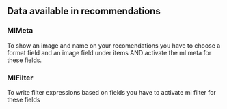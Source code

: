 ## Data available in recommendations

### MlMeta
To show an image and name on your recomendations you have to choose a format field and an image field under items AND activate the ml meta for these fields.

### MlFilter
To write filter expressions based on fields you have to activate ml filter for these fields
